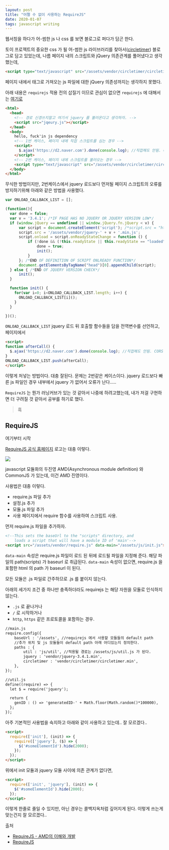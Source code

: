 ```yaml
---
layout: post
title: "어쩔 수 없이 사용하는 RequireJS"
date: 2020-01-07
tags: javascript writing
---
```


<script>
require(['init'], (init) => {
  require(['jquery', 'util'], ($, util) => {
    console.log('jquery version -> ' + $.fn.jquery);
    console.log('gen id from util module -> ' + util.genID());
  });
});
</script>

웹서칭을 하다가 어-썸한 js 나 css 를 보면 블로그로 퍼다가 담곤 한다.

토이 프로젝트의 중요한 css 가 될 어-썸한 js 라이브러리를 찾아서([circletimer](https://github.com/abejfehr/circletimer)) 블로그로 담고 있었는데, 나름 페이지 내의 스크립트와 jQuery 의존관계를 풀어냈다고 생각했는데,
``` html
<script type="text/javascript" src="/assets/vendor/circletimer/circletimer.min.js"></script>
```

페이지 내에서 태그로 가져오는 js 파일에 대한 jQuery 의존성까지는 생각하지 못했다.

아래 내용은 `requirejs` 적용 전의 삽질기 이므로 관심이 없으면 `requirejs` 에 대해서는 <a href="#start">여기로</a>

``` html
<html>
  <head>
    <!-- 경로 신경쓰지말고 여기서 jquery 를 불러온다고 생각하자. -->
    <script src="jqeury.js"></script>
  </head>
  <body>
    hello, fuck'in js dependency
    <!-- 1번 케이스, 페이지 내에 직접 스크립트를 심는 경우 -->
    <script>
      $.ajax('https://d2.naver.com').done(console.log); //직접해도 안됨. CORS 정책부터 해결. 본인은 d2.naver.com 페이지에서 수행함.
    </script>
    <!-- 2번 케이스, 페이지 내에 스크립트를 불러오는 경우 -->
    <script type="text/javascript" src="/assets/vendor/circletimer/circletimer.min.js"></script>
  </body>
</html>
```

무식한 방법이지만, 2번케이스에서 jquery 로드보다 먼저될 페이지 스크립트의 오류를 방지하기위해 아래와 같은 방법을 사용했다.

``` javascript
var ONLOAD_CALLBACK_LIST = [];

(function(){
  var done = false;
  var v = '3.4.1'; /*IF PAGE HAS NO JQUERY OR JQUERY VERSION LOW*/
  if (window.jQuery == undefined || window.jQuery.fn.jQuery < v) {
      var script = document.createElement('script'); /*script.src = "http://ajax.googleapis.com/ajax/libs/jquery/" + v + "/jquery.min.js";*/
      script.src = '/assets/vendor/jquery-' + v + '.min.js';
      script.onload = script.onReadyStateChange = function () {
          if (!done && (!this.readyState || this.readyState == "loaded" || this.readyState == "complete")) {
              done = true;
              init();
          }
      }; /*END OF DEFINITION OF SCRIPT ONLREADY FUNCTION*/
      document.getElementsByTagName("head")[0].appendChild(script);
  } else { /*END OF JQUERY VERSION CHECK*/
      init();
  }

  function init() {
    for(var i=0; i<ONLOAD_CALLBACK_LIST.length; i++) {
      ONLOAD_CALLBACK_LIST[i]();
    }
  }

})();
```

`ONLOAD_CALLBACK_LIST` jquery 로드 뒤 호출할 함수들을 담을 전역변수를 선언하고, 페이지에서

``` html
<script>
function afterCall() {
  $.ajax('https://d2.naver.com').done(console.log); //직접해도 안됨. CORS 정책부터 해결. 본인은 d2.naver.com 페이지에서 수행함.
}
ONLOAD_CALLBACK_LIST.push(afterCall);
</script>
```

이렇게 처넣는 방법이다. 대충 잘된다. 문제는 2번같은 케이스이다.
jquery 로드보다 빠른 js 파일인 경우 내부에서 jquery 가 없어서 오류가 난다.....

`RequireJS` 는 뭔가 러닝커브가 있는 것 같아서 나중에 하려고했는데, 내가 저걸 구현하면 더 구려질 것 같아서 공부를 하기로 했다.

> 흑

## RequireJS

<a id="start"> 여기부터 시작 </a>

[RequireJS 공식 홈페이지](https://requirejs.org/) 로고는 대충 이렇다.

<img src='#' post-image-name='2020-01-07-javascript-requirejs.png'>

javascript 모듈화의 두진영 AMD(Asynchronous module definition) 와 CommonJS 가 있는데, 이건 AMD 진영이다.

사용법은 대충 이렇다.
- require.js 파일 추가
- 설정.js 추가
- 모듈.js 파일 추가
- 사용 페이지에서 require 함수를 사용하여 스크립트 사용.

먼저 require.js 파일을 추가하자.

``` html
<!--This sets the baseUrl to the "scripts" directory, and
    loads a script that will have a module ID of 'main'-->
<script src="/assets/vendor/require.js" data-main="/assets/js/init.js"></script>
```

`data-main` 속성은 require.js 파일이 로드 된 뒤에 로드될 파일을 지정해 준다. 해당 파일의 path(scripts) 가 baseurl 로 취급된다. `data-main` 속성이 없으면, require.js 을 포함한 html 의 path 가 baseurl 이 된다.

모든 모듈은 .js 파일로 간주하므로 .js 를 붙이지 않는다.

아래의 세가지 조건 중 하나만 충족하더라도 requirejs 는 해당 자원을 모듈로 인식하지 않는다.

- `.js` 로 끝나거나
- `/` 로 시작하거나
- `http`, `https` 같은 프로토콜을 포함하는 경우.

``` html
//main.js
require.config({
    baseUrl : '/assets', //requirejs 에서 사용할 모듈들의 default path
    //추가 위치 및 js 모듈들이 default path 아래 어디있는지 정의한다.
    paths : {
        util : 'js/util', //적용될 경로는 /assets/js/util.js 가 된다.
        jquery : 'vendor/jquery-3.4.1.min',
        circletimer : 'vendor/circletimer/circletimer.min',
    },
});
```

``` html
//util.js
define((require) => {
  let $ = require('jquery');

  return {
    genID : () => 'generatedID-' + Math.floor(Math.random()*100000),
  };
});
```

아주 기본적인 사용법을 숙지하고 아래와 같이 사용하고 있는데.. 잘 모르겠다..

``` html
<script>
  require(['init'], (init) => {
    require(['jquery'], ($) => {
      $('#someElementId').hide(2000);
    });
  });
</script>
```

위에서 init 모듈과 jquery 모듈 사이에 의존 관계가 없다면,

``` html
<script>
  require(['init', 'jquery'], (init) => {
    $('#someElementId').hide(2000);
  });
</script>
```

이렇게 한줄로 줄일 수 있지만, 아닌 경우는 콜백지옥처럼 깊어지게 된다. 이렇게 쓰는게 맞는건지 잘 모르겠다..


출처
- [RequireJS - AMD의 이해와 개발](https://d2.naver.com/helloworld/591319)
- [RequireJS](https://requirejs.org)
